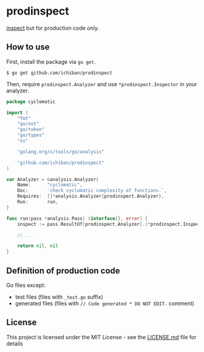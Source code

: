 # prodinspect

[inspect](https://godoc.org/golang.org/x/tools/go/analysis/passes/inspect) but for production code only.

## How to use

First, install the package via `go get`.

```console
$ go get github.com/ichiban/prodinspect
```

Then, require `prodinspect.Analyzer` and use `*prodinspect.Inspector` in your analyzer.

```go
package cyclomatic

import (
	"fmt"
	"go/ast"
	"go/token"
	"go/types"
	"os"

	"golang.org/x/tools/go/analysis"

	"github.com/ichiban/prodinspect"
)

var Analyzer = &analysis.Analyzer{
	Name:      "cyclomatic",
	Doc:       `check cyclomatic complexity of functions.`,
	Requires:  []*analysis.Analyzer{prodinspect.Analyzer},
	Run:       run,
}

func run(pass *analysis.Pass) (interface{}, error) {
	inspect := pass.ResultOf[prodinspect.Analyzer].(*prodinspect.Inspector)

	// ...

	return nil, nil
}

```

## Definition of production code

Go files except:
- test files (files with `_test.go` suffix)
- generated files (files with `// Code generated * DO NOT EDIT.` comment)

## License

This project is licensed under the MIT License - see the [LICENSE.md](LICENSE.md) file for details
